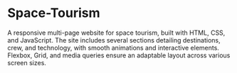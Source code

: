 # Space-Tourism
A responsive multi-page website for space tourism, built with HTML, CSS, and JavaScript. The site includes several sections detailing destinations, crew, and technology, with smooth animations and interactive elements. Flexbox, Grid, and media queries ensure an adaptable layout across various screen sizes.
